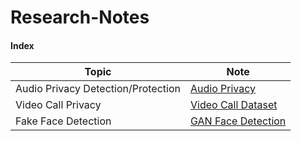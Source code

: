 # Research-Notes

#### Index



| Topic                              | Note                                                         |
| ---------------------------------- | ------------------------------------------------------------ |
| Audio Privacy Detection/Protection | [Audio Privacy](https://github.com/oraccc/Research-Notes/blob/master/Audio%20Privacy.md) |
| Video Call Privacy                 | [Video Call Dataset](https://github.com/oraccc/Research-Notes/blob/master/Video%20Call%20Dataset.md) |
| Fake Face Detection                | [GAN Face Detection](https://github.com/oraccc/Research-Notes/blob/master/GAN.md) |



